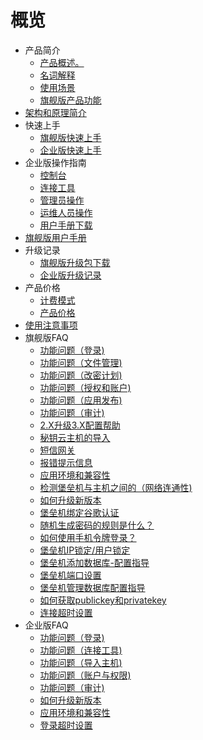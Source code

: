 # 概览


* 产品简介
    * [产品概述。](/uhas/concepts/overeview)
    * [名词解释](/uhas/concepts/term)
    * [使用场景](/uhas/concepts/case)
    * [旗舰版产品功能](/uhas/concepts/function)
* [架构和原理简介](/uhas/architecture)
* 快速上手
    * [旗舰版快速上手](/uhas/common/super)
    * [企业版快速上手](/uhas/common/pro)
* 企业版操作指南
    * [控制台](/uhas/opintro/console)
    * [连接工具](/uhas/opintro/tools)
    * [管理员操作](/uhas/opintro/admin)
    * [运维人员操作](/uhas/opintro/normal)
    * [用户手册下载](/uhas/opintro/manual)
* [旗舰版用户手册](/uhas/opintro_super)
* 升级记录
    * [旗舰版升级包下载](/uhas/upgrade/super)
    * [企业版升级记录](/uhas/upgrade/pro)
* 产品价格
    * [计费模式](/uhas/price/mode)
    * [产品价格](/uhas/price/jiage)
* [使用注意事项](/uhas/warning)
* 旗舰版FAQ
    * [功能问题（登录)](/uhas/faq_super/q1)
    * [功能问题（文件管理)](/uhas/faq_super/q3)
    * [功能问题（改密计划)](/uhas/faq_super/q6)
    * [功能问题（授权和账户)](/uhas/faq_super/q7)
    * [功能问题（应用发布)](/uhas/faq_super/q8)
    * [功能问题（审计)](/uhas/faq_super/q9)
    * [2.X升级3.X配置帮助](/uhas/faq_super/update)
    * [秘钥云主机的导入](/uhas/faq_super/miyao)
    * [短信网关](/uhas/faq_super/q10)
    * [报错提示信息](/uhas/faq_super/error)
    * [应用环境和兼容性](/uhas/faq_super/q2)
    * [检测堡垒机与主机之间的（网络连通性)](/uhas/faq_super/q11)
    * [如何升级新版本](/uhas/faq_super/q4)
    * [堡垒机绑定谷歌认证](/uhas/faq_super/freeotp)
    * [随机生成密码的规则是什么？](/uhas/faq_super/q5)
    * [如何使用手机令牌登录？](/uhas/faq_super/lingpai)
    * [堡垒机IP锁定/用户锁定](/uhas/faq_super/lock)
    * [堡垒机添加数据库-配置指导](/uhas/faq_super/sql)
    * [堡垒机端口设置](/uhas/faq_super/q20)
    * [堡垒机管理数据库配置指导](/uhas/faq_super/q18)
    * [如何获取publickey和privatekey](/uhas/faq_super/acess.md)
    * [连接超时设置](/uhas/faq_super/site)
* 企业版FAQ
    * [功能问题（登录)](/uhas/faq/q1)
    * [功能问题（连接工具)](/uhas/faq/q2)
    * [功能问题（导入主机)](/uhas/faq/q3)
    * [功能问题（账户与权限)](/uhas/faq/q4)
    * [功能问题（审计)](/uhas/faq/q5)
    * [如何升级新版本](/uhas/faq/q9)
    * [应用环境和兼容性](/uhas/faq/q10)
    * [登录超时设置](/uhas/faq/q11)
    
    
